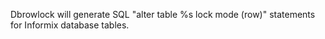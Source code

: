Dbrowlock will generate SQL "alter table %s lock mode (row)" statements for Informix database tables.

